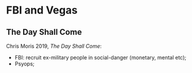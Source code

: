 # FBI and Vegas

## The Day Shall Come
Chris Moris 2019, *The Day Shall Come*:
- FBI: recruit ex-military people in social-danger (monetary, mental etc);
- Psyops;
